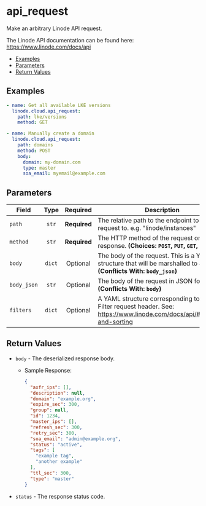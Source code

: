 # api_request

Make an arbitrary Linode API request.

The Linode API documentation can be found here: https://www.linode.com/docs/api


- [Examples](#examples)
- [Parameters](#parameters)
- [Return Values](#return-values)

## Examples

```yaml
- name: Get all available LKE versions
  linode.cloud.api_request:
    path: lke/versions
    method: GET
```

```yaml
- name: Manually create a domain
  linode.cloud.api_request:
    path: domains
    method: POST
    body:
      domain: my-domain.com
      type: master
      soa_email: myemail@example.com
```










## Parameters

| Field     | Type | Required | Description                                                                  |
|-----------|------|----------|------------------------------------------------------------------------------|
| `path` | <center>`str`</center> | <center>**Required**</center> | The relative path to the endpoint to make a request to. e.g. "linode/instances"   |
| `method` | <center>`str`</center> | <center>**Required**</center> | The HTTP method of the request or response.  **(Choices: `POST`, `PUT`, `GET`, `DELETE`)** |
| `body` | <center>`dict`</center> | <center>Optional</center> | The body of the request. This is a YAML structure that will be marshalled to JSON.  **(Conflicts With: `body_json`)** |
| `body_json` | <center>`str`</center> | <center>Optional</center> | The body of the request in JSON format.  **(Conflicts With: `body`)** |
| `filters` | <center>`dict`</center> | <center>Optional</center> | A YAML structure corresponding to the X-Filter request header. See: https://www.linode.com/docs/api/#filtering-and-sorting   |






## Return Values

- `body` - The deserialized response body.

    - Sample Response:
        ```json
        {
          "axfr_ips": [],
          "description": null,
          "domain": "example.org",
          "expire_sec": 300,
          "group": null,
          "id": 1234,
          "master_ips": [],
          "refresh_sec": 300,
          "retry_sec": 300,
          "soa_email": "admin@example.org",
          "status": "active",
          "tags": [
            "example tag",
            "another example"
          ],
          "ttl_sec": 300,
          "type": "master"
        }
        ```


- `status` - The response status code.


